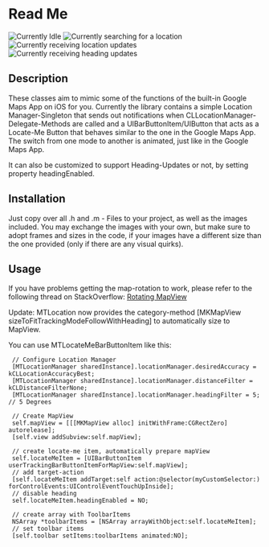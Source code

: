 Read Me
=====================

![Currently Idle](http://img.skitch.com/20110122-j2e722trxp9gexuyjh1rqwuxs2.png "Currently Idle") ![Currently searching for a location](http://img.skitch.com/20110122-e9r8qcmrr4px6d3mijtkhjcwtg.png "Currently searching for a location") ![Currently receiving location updates](http://img.skitch.com/20110122-jdpwfa3x52m21gip8ekkj3fsrc.png "Currently receiving location updates") ![Currently receiving heading updates](http://img.skitch.com/20110122-1bhcj3gdjkeyktcxtsg2nuqcu6.png "Currently receiving heading updates")

Description
-----------------

These classes aim to mimic some of the functions of the built-in Google Maps App on iOS for you.
Currently the library contains a simple Location Manager-Singleton that sends out notifications when CLLocationManager-Delegate-Methods are called and a UIBarButtonItem/UIButton that acts as a Locate-Me Button that behaves similar to the one in the Google Maps App.
The switch from one mode to another is animated, just like in the Google Maps App.

It can also be customized to support Heading-Updates or not, by setting property headingEnabled.

Installation
------------------

Just copy over all .h and .m - Files to your project, as well as the images included. You may exchange the images with your own, but make sure to adopt frames and sizes in the code, if your images have a different size than the one provided (only if there are any visual quirks).


Usage
------------------

If you have problems getting the map-rotation to work, please refer to the following thread on StackOverflow:
[Rotating MapView](http://stackoverflow.com/questions/6262463/rotating-mapview-according-to-compass "Rotating MapView")

Update: MTLocation now provides the category-method [MKMapView sizeToFitTrackingModeFollowWithHeading] to automatically size to MapView.

You can use MTLocateMeBarButtonItem like this:

	 // Configure Location Manager
	 [MTLocationManager sharedInstance].locationManager.desiredAccuracy = kCLLocationAccuracyBest;
	 [MTLocationManager sharedInstance].locationManager.distanceFilter = kCLDistanceFilterNone;
	 [MTLocationManager sharedInstance].locationManager.headingFilter = 5; // 5 Degrees

	 // Create MapView
	 self.mapView = [[[MKMapView alloc] initWithFrame:CGRectZero] autorelease];
	 [self.view addSubview:self.mapView];

     // create locate-me item, automatically prepare mapView
	 self.locateMeItem = [UIBarButtonItem userTrackingBarButtonItemForMapView:self.mapView];
 	 // add target-action
	 [self.locateMeItem addTarget:self action:@selector(myCustomSelector:) forControlEvents:UIControlEventTouchUpInside];
	 // disable heading
	 self.locateMeItem.headingEnabled = NO;
	 
	 // create array with ToolbarItems
	 NSArray *toolbarItems = [NSArray arrayWithObject:self.locateMeItem];
	 // set toolbar items
	 [self.toolbar setItems:toolbarItems animated:NO];
